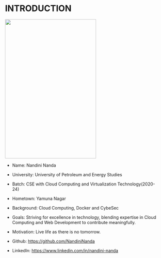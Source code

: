 # INTRODUCTION

<img src="https://github.com/NandiniNanda/devops-2024/assets/100901728/1cca575c-7b56-433f-9a40-e10fd29bb4c5" width="300" height="460">

- Name: Nandini Nanda
  
- University: University of Petroleum and Energy Studies
  
- Batch: CSE with Cloud Computing and Virtualization Technology(2020-24)
  
- Hometown: Yamuna Nagar
  
- Background: Cloud Computing, Docker and CybeSec
  
- Goals: Striving for excellence in technology, blending expertise in Cloud Computing and Web Development to contribute meaningfully.
  
- Motivation: Live life as there is no tomorrow.
  
- Github: https://github.com/NandiniNanda
  
- LinkedIn: https://www.linkedin.com/in/nandini-nanda

